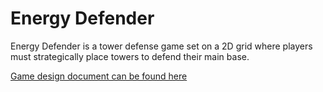 # Energy Defender
Energy Defender is a tower defense game set on a 2D grid where players must strategically place towers to defend their main base.

[Game design document can be found here](https://docs.google.com/document/d/1yrsNxXkHBh1pDV6iDl4rHXP9jOOM5Rhczs6G3Ju46nQ)